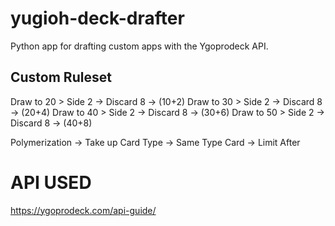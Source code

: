 # yugioh-deck-drafter
Python app for drafting custom apps with the Ygoprodeck API.

## Custom Ruleset
Draw to 20 > Side 2 -> Discard 8 -> (10+2) 
Draw to 30 > Side 2 -> Discard 8 -> (20+4) 
Draw to 40 > Side 2 -> Discard 8 -> (30+6) 
Draw to 50 > Side 2 -> Discard 8 -> (40+8) 

Polymerization -> Take up Card
Type -> Same Type Card -> Limit After

# API USED
https://ygoprodeck.com/api-guide/
